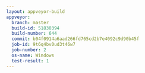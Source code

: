 ```yaml
---
layout: appveyor-build
appveyor:
  branch: master
  build-id: 51830394
  build-number: 644
  commit: b04f0914a6aad266fd765cd2b7e4092c9d90b45f
  job-id: 9t6q4bv0ud3t46w7
  job-number: 2
  os-name: Windows
  test-result: 1
---
```

